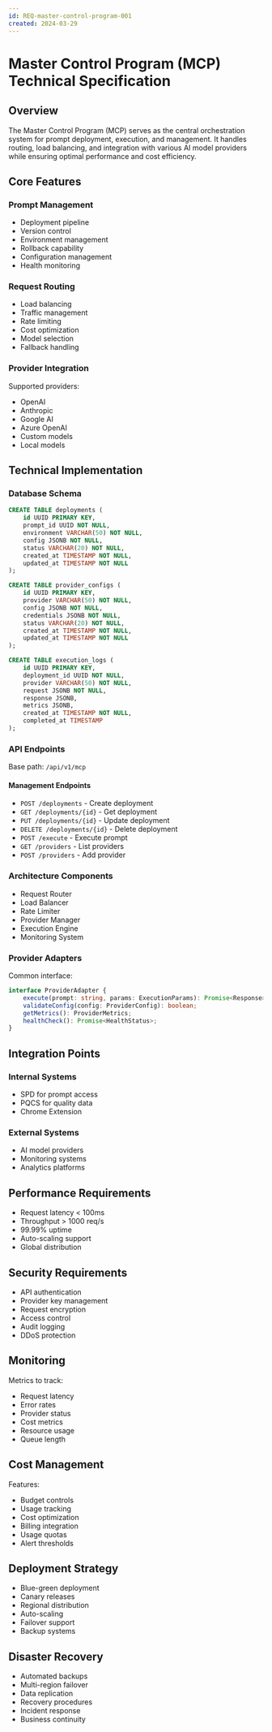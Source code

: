 ```yaml
---
id: REQ-master-control-program-001
created: 2024-03-29
---
```


# Master Control Program (MCP) Technical Specification <!-- SPEC-001 -->

## Overview <!-- SPEC-002 -->
The Master Control Program (MCP) serves as the central orchestration system for prompt deployment, execution, and management. It handles routing, load balancing, and integration with various AI model providers while ensuring optimal performance and cost efficiency.

## Core Features <!-- SPEC-003 -->

### Prompt Management <!-- SPEC-004 -->
- Deployment pipeline
- Version control
- Environment management
- Rollback capability
- Configuration management
- Health monitoring

### Request Routing <!-- SPEC-005 -->
- Load balancing
- Traffic management
- Rate limiting
- Cost optimization
- Model selection
- Fallback handling

### Provider Integration <!-- SPEC-006 -->
Supported providers:
- OpenAI
- Anthropic
- Google AI
- Azure OpenAI
- Custom models
- Local models

## Technical Implementation <!-- SPEC-007 -->

### Database Schema <!-- SPEC-008 -->
```sql
CREATE TABLE deployments (
    id UUID PRIMARY KEY,
    prompt_id UUID NOT NULL,
    environment VARCHAR(50) NOT NULL,
    config JSONB NOT NULL,
    status VARCHAR(20) NOT NULL,
    created_at TIMESTAMP NOT NULL,
    updated_at TIMESTAMP NOT NULL
);

CREATE TABLE provider_configs (
    id UUID PRIMARY KEY,
    provider VARCHAR(50) NOT NULL,
    config JSONB NOT NULL,
    credentials JSONB NOT NULL,
    status VARCHAR(20) NOT NULL,
    created_at TIMESTAMP NOT NULL,
    updated_at TIMESTAMP NOT NULL
);

CREATE TABLE execution_logs (
    id UUID PRIMARY KEY,
    deployment_id UUID NOT NULL,
    provider VARCHAR(50) NOT NULL,
    request JSONB NOT NULL,
    response JSONB,
    metrics JSONB,
    created_at TIMESTAMP NOT NULL,
    completed_at TIMESTAMP
);
```

### API Endpoints <!-- SPEC-009 -->
Base path: `/api/v1/mcp`

#### Management Endpoints
- `POST /deployments` - Create deployment
- `GET /deployments/{id}` - Get deployment
- `PUT /deployments/{id}` - Update deployment
- `DELETE /deployments/{id}` - Delete deployment
- `POST /execute` - Execute prompt
- `GET /providers` - List providers
- `POST /providers` - Add provider

### Architecture Components <!-- SPEC-010 -->
- Request Router
- Load Balancer
- Rate Limiter
- Provider Manager
- Execution Engine
- Monitoring System

### Provider Adapters <!-- SPEC-011 -->
Common interface:
```typescript
interface ProviderAdapter {
    execute(prompt: string, params: ExecutionParams): Promise<Response>;
    validateConfig(config: ProviderConfig): boolean;
    getMetrics(): ProviderMetrics;
    healthCheck(): Promise<HealthStatus>;
}
```

## Integration Points <!-- SPEC-012 -->

### Internal Systems
- SPD for prompt access
- PQCS for quality data
- Chrome Extension

### External Systems
- AI model providers
- Monitoring systems
- Analytics platforms

## Performance Requirements <!-- SPEC-013 -->
- Request latency < 100ms
- Throughput > 1000 req/s
- 99.99% uptime
- Auto-scaling support
- Global distribution

## Security Requirements <!-- SPEC-014 -->
- API authentication
- Provider key management
- Request encryption
- Access control
- Audit logging
- DDoS protection

## Monitoring <!-- SPEC-015 -->
Metrics to track:
- Request latency
- Error rates
- Provider status
- Cost metrics
- Resource usage
- Queue length

## Cost Management <!-- SPEC-016 -->
Features:
- Budget controls
- Usage tracking
- Cost optimization
- Billing integration
- Usage quotas
- Alert thresholds

## Deployment Strategy <!-- SPEC-017 -->
- Blue-green deployment
- Canary releases
- Regional distribution
- Auto-scaling
- Failover support
- Backup systems

## Disaster Recovery <!-- SPEC-018 -->
- Automated backups
- Multi-region failover
- Data replication
- Recovery procedures
- Incident response
- Business continuity 